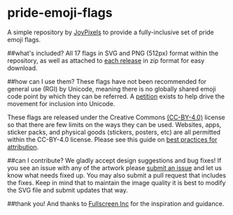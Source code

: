# pride-emoji-flags
A simple repository by [JoyPixels](https://www.joypixels.com) to provide a fully-inclusive set of pride emoji flags.

##what's included?
All 17 flags in SVG and PNG (512px) format within the repository, as well as attached to [each release](https://github.com/joypixels/pride-emoji-flags/releases) 
in zip format for easy download.

##how can I use them?
These flags have not been recommended for general use (RGI) by Unicode, meaning there is
no globally shared emoji code point by which they can be referred. A [petition](https://www.change.org/p/pride-flag-emojis?recruiter=971295933&utm_source=share_petition&utm_medium=copylink)
exists to help drive the movement for inclusion into Unicode.

These flags are released under the Creative Commons [(CC-BY-4.0)](https://creativecommons.org/licenses/by/4.0/legalcode) 
license so that there are few limits
on the ways they can be used. Websites, apps, sticker packs, and physical goods (stickers, posters, etc) 
are all permitted within the CC-BY-4.0 license. Please see this guide on [best practices for attribution](https://wiki.creativecommons.org/wiki/Best_practices_for_attribution).

##can I contribute?
We gladly accept design suggestions and bug fixes! If you see an issue with any of the artwork please [submit an issue](https://github.com/joypixels/pride-emoji-flags/issues) 
and let us know what needs fixed up. You may also submit a pull request that includes the fixes. Keep in mind that
 to maintain the image quality it is best to modify the SVG file and submit updates that way.

##thank you!
And thanks to [Fullscreen Inc](https://fullscreen.com/) for the inspiration and guidance.
